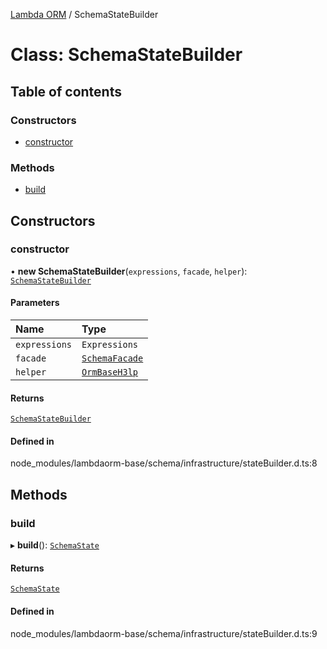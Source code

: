 [Lambda ORM](../README.md) / SchemaStateBuilder

# Class: SchemaStateBuilder

## Table of contents

### Constructors

- [constructor](SchemaStateBuilder.md#constructor)

### Methods

- [build](SchemaStateBuilder.md#build)

## Constructors

### constructor

• **new SchemaStateBuilder**(`expressions`, `facade`, `helper`): [`SchemaStateBuilder`](SchemaStateBuilder.md)

#### Parameters

| Name | Type |
| :------ | :------ |
| `expressions` | `Expressions` |
| `facade` | [`SchemaFacade`](SchemaFacade.md) |
| `helper` | [`OrmBaseH3lp`](OrmBaseH3lp.md) |

#### Returns

[`SchemaStateBuilder`](SchemaStateBuilder.md)

#### Defined in

node_modules/lambdaorm-base/schema/infrastructure/stateBuilder.d.ts:8

## Methods

### build

▸ **build**(): [`SchemaState`](SchemaState.md)

#### Returns

[`SchemaState`](SchemaState.md)

#### Defined in

node_modules/lambdaorm-base/schema/infrastructure/stateBuilder.d.ts:9
